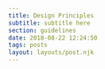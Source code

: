 ```yaml
---
title: Design Principles
subtitle: subtitle here
section: guidelines
date: 2018-08-22 12:24:50
tags: posts
layout: layouts/post.njk
---
```

